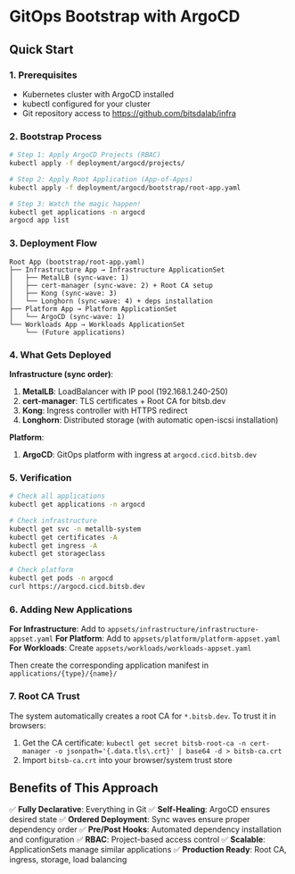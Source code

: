 # GitOps Bootstrap with ArgoCD

## Quick Start

### 1. Prerequisites
- Kubernetes cluster with ArgoCD installed
- kubectl configured for your cluster
- Git repository access to https://github.com/bitsdalab/infra

### 2. Bootstrap Process

```bash
# Step 1: Apply ArgoCD Projects (RBAC)
kubectl apply -f deployment/argocd/projects/

# Step 2: Apply Root Application (App-of-Apps)
kubectl apply -f deployment/argocd/bootstrap/root-app.yaml

# Step 3: Watch the magic happen!
kubectl get applications -n argocd
argocd app list
```

### 3. Deployment Flow

```
Root App (bootstrap/root-app.yaml)
├── Infrastructure App → Infrastructure ApplicationSet
│   ├── MetalLB (sync-wave: 1)
│   ├── cert-manager (sync-wave: 2) + Root CA setup
│   ├── Kong (sync-wave: 3)
│   └── Longhorn (sync-wave: 4) + deps installation
├── Platform App → Platform ApplicationSet
│   └── ArgoCD (sync-wave: 1)
└── Workloads App → Workloads ApplicationSet
    └── (Future applications)
```

### 4. What Gets Deployed

**Infrastructure (sync order)**:
1. **MetalLB**: LoadBalancer with IP pool (192.168.1.240-250)
2. **cert-manager**: TLS certificates + Root CA for bitsb.dev
3. **Kong**: Ingress controller with HTTPS redirect
4. **Longhorn**: Distributed storage (with automatic open-iscsi installation)

**Platform**:
1. **ArgoCD**: GitOps platform with ingress at `argocd.cicd.bitsb.dev`

### 5. Verification

```bash
# Check all applications
kubectl get applications -n argocd

# Check infrastructure
kubectl get svc -n metallb-system
kubectl get certificates -A
kubectl get ingress -A
kubectl get storageclass

# Check platform
kubectl get pods -n argocd
curl https://argocd.cicd.bitsb.dev
```

### 6. Adding New Applications

**For Infrastructure**: Add to `appsets/infrastructure/infrastructure-appset.yaml`
**For Platform**: Add to `appsets/platform/platform-appset.yaml`
**For Workloads**: Create `appsets/workloads/workloads-appset.yaml`

Then create the corresponding application manifest in `applications/{type}/{name}/`

### 7. Root CA Trust

The system automatically creates a root CA for `*.bitsb.dev`. To trust it in browsers:

1. Get the CA certificate: `kubectl get secret bitsb-root-ca -n cert-manager -o jsonpath='{.data.tls\.crt}' | base64 -d > bitsb-ca.crt`
2. Import `bitsb-ca.crt` into your browser/system trust store

## Benefits of This Approach

✅ **Fully Declarative**: Everything in Git
✅ **Self-Healing**: ArgoCD ensures desired state
✅ **Ordered Deployment**: Sync waves ensure proper dependency order
✅ **Pre/Post Hooks**: Automated dependency installation and configuration
✅ **RBAC**: Project-based access control
✅ **Scalable**: ApplicationSets manage similar applications
✅ **Production Ready**: Root CA, ingress, storage, load balancing
